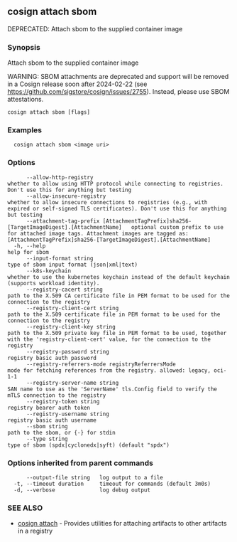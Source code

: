 ## cosign attach sbom

DEPRECATED: Attach sbom to the supplied container image

### Synopsis

Attach sbom to the supplied container image

WARNING: SBOM attachments are deprecated and support will be removed in a Cosign release soon after 2024-02-22 (see https://github.com/sigstore/cosign/issues/2755). Instead, please use SBOM attestations.

```
cosign attach sbom [flags]
```

### Examples

```
  cosign attach sbom <image uri>
```

### Options

```
      --allow-http-registry                                                                      whether to allow using HTTP protocol while connecting to registries. Don't use this for anything but testing
      --allow-insecure-registry                                                                  whether to allow insecure connections to registries (e.g., with expired or self-signed TLS certificates). Don't use this for anything but testing
      --attachment-tag-prefix [AttachmentTagPrefix]sha256-[TargetImageDigest].[AttachmentName]   optional custom prefix to use for attached image tags. Attachment images are tagged as: [AttachmentTagPrefix]sha256-[TargetImageDigest].[AttachmentName]
  -h, --help                                                                                     help for sbom
      --input-format string                                                                      type of sbom input format (json|xml|text)
      --k8s-keychain                                                                             whether to use the kubernetes keychain instead of the default keychain (supports workload identity).
      --registry-cacert string                                                                   path to the X.509 CA certificate file in PEM format to be used for the connection to the registry
      --registry-client-cert string                                                              path to the X.509 certificate file in PEM format to be used for the connection to the registry
      --registry-client-key string                                                               path to the X.509 private key file in PEM format to be used, together with the 'registry-client-cert' value, for the connection to the registry
      --registry-password string                                                                 registry basic auth password
      --registry-referrers-mode registryReferrersMode                                            mode for fetching references from the registry. allowed: legacy, oci-1-1
      --registry-server-name string                                                              SAN name to use as the 'ServerName' tls.Config field to verify the mTLS connection to the registry
      --registry-token string                                                                    registry bearer auth token
      --registry-username string                                                                 registry basic auth username
      --sbom string                                                                              path to the sbom, or {-} for stdin
      --type string                                                                              type of sbom (spdx|cyclonedx|syft) (default "spdx")
```

### Options inherited from parent commands

```
      --output-file string   log output to a file
  -t, --timeout duration     timeout for commands (default 3m0s)
  -d, --verbose              log debug output
```

### SEE ALSO

* [cosign attach](cosign_attach.md)	 - Provides utilities for attaching artifacts to other artifacts in a registry

